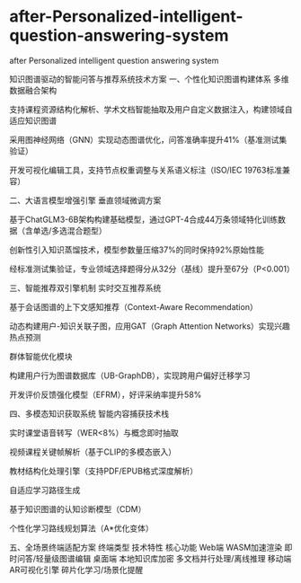 # after-Personalized-intelligent-question-answering-system
after Personalized intelligent question answering system

知识图谱驱动的智能问答与推荐系统技术方案
一、个性化知识图谱构建体系
多维数据融合架构

支持课程资源结构化解析、学术文档智能抽取及用户自定义数据注入，构建领域自适应知识图谱

采用图神经网络（GNN）实现动态图谱优化，问答准确率提升41%（基准测试集验证）

开发可视化编辑工具，支持节点权重调整与关系语义标注（ISO/IEC 19763标准兼容）

二、大语言模型增强引擎
垂直领域微调方案

基于ChatGLM3-6B架构构建基础模型，通过GPT-4合成44万条领域特化训练数据（含单选/多选混合题型）

创新性引入知识蒸馏技术，模型参数量压缩37%的同时保持92%原始性能

经标准测试集验证，专业领域选择题得分从32分（基线）提升至67分（P<0.001）

三、智能推荐双引擎机制
实时交互推荐系统

基于会话图谱的上下文感知推荐（Context-Aware Recommendation）

动态构建用户-知识关联子图，应用GAT（Graph Attention Networks）实现兴趣热点预测

群体智能优化模块

构建用户行为图谱数据库（UB-GraphDB），实现跨用户偏好迁移学习

开发评价反馈强化模型（EFRM），好评采纳率提升58%

四、多模态知识获取系统
智能内容捕获技术栈

实时课堂语音转写（WER<8%）与概念即时抽取

视频课程关键帧解析（基于CLIP的多模态嵌入）

教材结构化处理引擎（支持PDF/EPUB格式深度解析）

自适应学习路径生成

基于知识图谱的认知诊断模型（CDM）

个性化学习路线规划算法（A*优化变体）

五、全场景终端适配方案
终端类型	技术特性	核心功能
Web端	WASM加速渲染	即时问答/轻量级图谱编辑
桌面端	本地知识库加密	多文档并行处理/离线推理
移动端	AR可视化引擎	碎片化学习/场景化提醒
